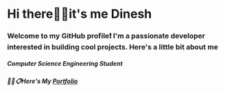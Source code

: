 # Hi there🙋‍♂️it's me Dinesh 
### Welcome to my GitHub profile❗ I'm a passionate developer interested in building cool projects. Here's a little bit about me
##### Computer Science Engineering Student 
##### 🔎📰📋Here's My <a href ="name">Portfolio</a>



